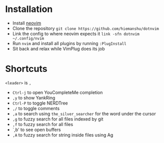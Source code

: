 # Installation

* Install [neovim](https://github.com/neovim/neovim/wiki/Installing-Neovim)
* Clone the repository `git clone https://github.com/hiemanshu/dotnvim`
* Link the config to where neovim expects it `link -sfn dotnvim ~/.config/nvim`
* Run `nvim` and install all plugins by running `:PlugInstall`
* Sit back and relax while VimPlug does its job

# Shortcuts
`<leader>` is `,`

* `Ctrl-j` to open YouCompleteMe completion
* `,y` to show YankRing
* `Ctrl-P` to toggle NERDTree
* `,/` to toggle comments
* `,a` to search using `the_silver_searcher` for the word under the cursor
* `,g` to fuzzy search for all files indexed by git
* `,f` to fuzzy search for all files
* `,b' to see open buffers
* `,A` to fuzzy search for string inside files using Ag
